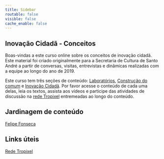 ```yaml
---
title: Sidebar
routable: false
visible: false
cache_enable: false
---
```


## Inovação Cidadã - Conceitos

Boas-vindas a este curso online sobre os conceitos de inovação cidadã. Este material foi criado originalmente para a Secretaria de Cultura de Santo André a partir de conversas, visitas, entrevistas e dinâmicas realizadas com a equipe ao longo do ano de 2019.

Este curso tem três seções de conteúdo: [Laboratórios](https://cursos.tropixel.org/ic-conceitos/home/laboratorios), [Construção do comum](https://cursos.tropixel.org/ic-conceitos/home/construcao-do-comum) e [Inovação Cidadã](https://cursos.tropixel.org/ic-conceitos/home/construcao-do-comum). Por favor acesse o conteúdo de cada uma delas, leia os textos, assista aos vídeos e participe das atividades de discussão na [rede Tropixel](https://rede.tropixel.org) entremeadas ao longo do conteúdo.

## Jardinagem de conteúdo

[Felipe Fonseca](https://rede.tropixel.org/u/efeefe/)

## Links úteis

[Rede Tropixel](https://rede.tropixel.org)